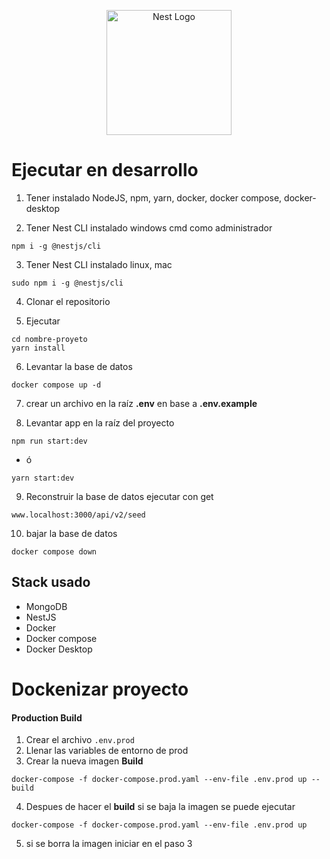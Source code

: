 <p align="center">
  <a href="http://nestjs.com/" target="blank"><img src="https://nestjs.com/img/logo-small.svg" width="200" alt="Nest Logo" /></a>
</p>

# Ejecutar en desarrollo

1. Tener instalado NodeJS, npm, yarn, docker, docker compose, docker-desktop

2. Tener Nest CLI instalado windows cmd como administrador

```
npm i -g @nestjs/cli
```

3. Tener Nest CLI instalado linux, mac

```
sudo npm i -g @nestjs/cli
```

4. Clonar el repositorio

5. Ejecutar

```
cd nombre-proyeto
yarn install
```

6. Levantar la base de datos

```
docker compose up -d
```

7. crear un archivo en la raíz **.env** en base a **.env.example**

8. Levantar app en la raíz del proyecto

```
npm run start:dev
```

- ó

```
yarn start:dev
```

9. Reconstruir la base de datos ejecutar con get

```
www.localhost:3000/api/v2/seed
```

10. bajar la base de datos

```
docker compose down
```

## Stack usado

- MongoDB
- NestJS
- Docker
- Docker compose
- Docker Desktop

# Dockenizar proyecto

#### Production Build

1. Crear el archivo `.env.prod`
2. Llenar las variables de entorno de prod
3. Crear la nueva imagen **Build**

```
docker-compose -f docker-compose.prod.yaml --env-file .env.prod up --build
```

4. Despues de hacer el **build** si se baja la imagen se puede ejecutar

```
docker-compose -f docker-compose.prod.yaml --env-file .env.prod up
```

5. si se borra la imagen iniciar en el paso 3

